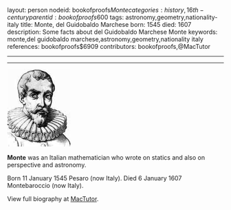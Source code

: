 layout: person
nodeid: bookofproofs$Monte
categories: history,16th-century
parentid: bookofproofs$600
tags: astronomy,geometry,nationality-italy
title: Monte, del Guidobaldo Marchese
born: 1545
died: 1607
description: Some facts about del Guidobaldo Marchese Monte
keywords: monte,del guidobaldo marchese,astronomy,geometry,nationality italy
references: bookofproofs$6909
contributors: bookofproofs,@MacTutor

---


---

![Monte.jpg](https://github.com/bookofproofs/bookofproofs.github.io/blob/main/_sources/_assets/images/portraits/Monte.jpg?raw=true)

**Monte** was an Italian mathematician who wrote on statics and also on perspective and astronomy.

Born 11 January 1545 Pesaro (now Italy). Died 6 January 1607 Montebaroccio (now Italy).


View full biography at [MacTutor](https://mathshistory.st-andrews.ac.uk/Biographies/Monte/).